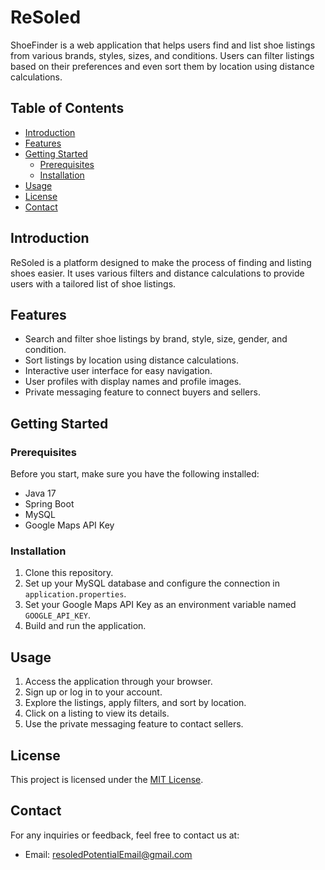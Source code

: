# ReSoled

ShoeFinder is a web application that helps users find and list shoe listings from various brands, styles, sizes, and conditions. Users can filter listings based on their preferences and even sort them by location using distance calculations.

## Table of Contents

- [Introduction](#introduction)
- [Features](#features)
- [Getting Started](#getting-started)
    - [Prerequisites](#prerequisites)
    - [Installation](#installation)
- [Usage](#usage)
- [License](#license)
- [Contact](#contact)

## Introduction

ReSoled is a platform designed to make the process of finding and listing shoes easier. It uses various filters and distance calculations to provide users with a tailored list of shoe listings.

## Features

- Search and filter shoe listings by brand, style, size, gender, and condition.
- Sort listings by location using distance calculations.
- Interactive user interface for easy navigation.
- User profiles with display names and profile images.
- Private messaging feature to connect buyers and sellers.

## Getting Started

### Prerequisites

Before you start, make sure you have the following installed:

- Java 17
- Spring Boot
- MySQL
- Google Maps API Key

### Installation

1. Clone this repository.
2. Set up your MySQL database and configure the connection in `application.properties`.
3. Set your Google Maps API Key as an environment variable named `GOOGLE_API_KEY`.
4. Build and run the application.

## Usage

1. Access the application through your browser.
2. Sign up or log in to your account.
3. Explore the listings, apply filters, and sort by location.
4. Click on a listing to view its details.
5. Use the private messaging feature to contact sellers.

## License

This project is licensed under the [MIT License](LICENSE).

## Contact

For any inquiries or feedback, feel free to contact us at:
- Email: resoledPotentialEmail@gmail.com

